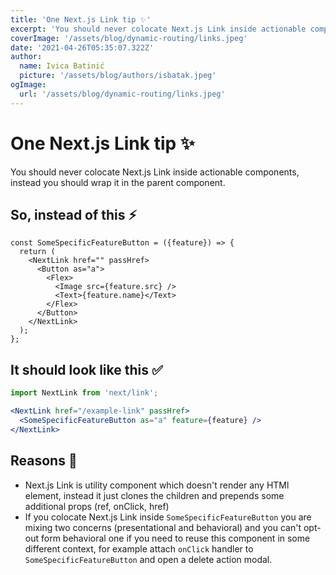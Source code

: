 ```yaml
---
title: 'One Next.js Link tip ✨'
excerpt: 'You should never colocate Next.js Link inside actionable components, instead you should wrap it in the parent component.'
coverImage: '/assets/blog/dynamic-routing/links.jpeg'
date: '2021-04-26T05:35:07.322Z'
author:
  name: Ivica Batinić
  picture: '/assets/blog/authors/isbatak.jpeg'
ogImage:
  url: '/assets/blog/dynamic-routing/links.jpeg'
---
```


# One Next.js Link tip ✨

You should never colocate Next.js Link inside actionable components, instead you should wrap it in the parent component.

## So, instead of this ⚡️

```tsx
const SomeSpecificFeatureButton = ({feature}) => {
  return (
    <NextLink href="" passHref>
      <Button as="a">
        <Flex>
          <Image src={feature.src} />
          <Text>{feature.name}</Text>
        </Flex>
      </Button>
    </NextLink>
  );
};
```

## It should look like this ✅

```jsx
import NextLink from 'next/link';

<NextLink href="/example-link" passHref>
  <SomeSpecificFeatureButton as="a" feature={feature} />
</NextLink>
```

## Reasons 🌈

- Next.js Link is utility component which doesn't render any HTMl element, instead it just clones the children and prepends some additional props (ref, onClick, href)
- If you colocate Next.js Link inside `SomeSpecificFeatureButton` you are mixing two concerns (presentational and behavioral) and you can't opt-out form behavioral one if you need to reuse this component in some different context, for example attach `onClick` handler to `SomeSpecificFeatureButton` and open a delete action modal.
